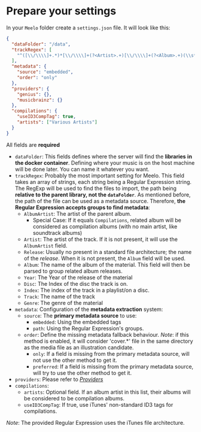 # Prepare your settings

In your `Meelo` folder create a `settings.json` file. It will look like this:

```json
{
  "dataFolder": "/data",
  "trackRegex": [
    "^([\\/\\\\]+.*)*[\\/\\\\]+(?<Artist>.+)[\\/\\\\]+(?<Album>.+)(\\s*\\((?<Year>\\d{4})\\))?[\\/\\\\]+((?<Disc>[0-9]+)-)?(?<Index>[0-9]+)\\s+(?<Track>.*)\\..*$"
  ],
  "metadata": {
    "source": "embedded",
    "order": "only"
  },
  "providers": {
    "genius": {},
    "musicbrainz": {}
  },
  "compilations": {
    "useID3CompTag": true,
    "artists": ["Various Artists"]
  }
}
```

All fields are **required**

- `dataFolder`: This fields defines where the server will find the **libraries** **in the docker container**. Defining where your music is on the host machine will be done later. You can name it whatever you want.
- `trackRegex`: Probably the most important setting for Meelo. This field takes an array of strings, each string being a Regular Expression string. The RegExp will be used to find the files to import, the path being **relative to the parent library, not the `dataFolder`**. As mentioned before, the path of the file can be used as a metadata source. Therefore, **the Regular Expression accepts groups to find metadata**:
  - `AlbumArtist`: The artist of the parent album.
    - Special Case: If it equals `Compilations`, related album will be considered as compilation albums (with no main artist, like soundtrack albums)
  - `Artist`: The artist of the track. If it is not present, it will use the `AlbumArtist` field.
  - `Release`: Usually no present in a standard file architecture; the name of the *release*. When it is not present, the `Album` field will be used.
  - `Album`: The name of the album of the material. This field will then be parsed to group related album releases.
  - `Year`: The Year of the release of the material
  - `Disc`: The Index of the disc the track is on.
  - `Index`: The index of the track in a playlist/on a disc.
  - `Track`: The name of the track
  - `Genre`: The genre of the material
- `metadata`: Configuration of the **metadata extraction** system:
  - `source`: The **primary metadata source** to use:
    - `embedded`: Using the embedded tags
    - `path`: Using the Regular Expression's groups.
  - `order`: Define the missing metadata fallback behaviour. *Note*: if this method is enabled, it will consider 'cover.*' file in the same directory as the media file as an illustration candidate.
    - `only`: If a field is missing from the primary metadata source, will not use the other method to get it.
    - `preferred`: If a field is missing from the primary metadata source, will try to use the other method to get it.
- `providers`: Please refer to [*Providers*](../providers)
- `compilations`:
  - `artists`: Optional field. If an album artist in this list, their albums will be considered to be compilation albums.
  - `useID3CompTag`: If true, use iTunes' non-standard ID3 tags for compilations.

*Note*: The provided Regular Expression uses the iTunes file architecture.
